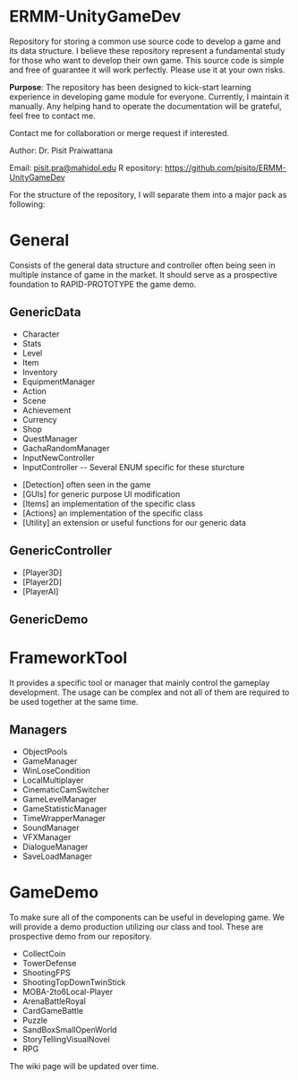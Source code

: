 # ERMM-UnityGameDev
Repository for storing a common use source code to develop a game and its data structure.
I believe these repository represent a fundamental study for those who want to develop their own game.
This source code is simple and free of guarantee it will work perfectly. Please use it at your own risks. 

**Purpose**: The repository has been designed to kick-start learning experience in developing game module for everyone.
Currently, I maintain it manually. Any helping hand to operate the documentation will be grateful, feel free to contact me.

Contact me for collaboration or merge request if interested.

Author: Dr. Pisit Praiwattana

Email: pisit.pra@mahidol.edu
R
epository: https://github.com/pisito/ERMM-UnityGameDev

For the structure of the repository, I will separate them into a major pack as following:

# General

Consists of the general data structure and controller often being seen in multiple instance of game in the market. It should serve as a prospective foundation to RAPID-PROTOTYPE the game demo.

## GenericData
 - Character
 - Stats
 - Level
 - Item
 - Inventory
 - EquipmentManager
 - Action
 - Scene
 - Achievement
 - Currency
 - Shop
 - QuestManager
 - GachaRandomManager
 - InputNewController
 - InputController
 -- Several ENUM specific for these sturcture
 + [Detection] often seen in the game
 + [GUIs] for generic purpose UI modification
 + [Items] an implementation of the specific <Item> class
 + [Actions] an implementation of the specific <Action> class
 + [Utility] an extension or useful functions for our generic data

## GenericController
 + [Player3D]
 + [Player2D]
 + [PlayerAI]

## GenericDemo
 
# FrameworkTool

It provides a specific tool or manager that mainly control the gameplay development. The usage can be complex and not all of them are required to be used together at the same time.

## Managers
 - ObjectPools
 - GameManager
 - WinLoseCondition
 - LocalMultiplayer
 - CinematicCamSwitcher
 - GameLevelManager
 - GameStatisticManager
 - TimeWrapperManager
 - SoundManager
 - VFXManager
 - DialogueManager
 - SaveLoadManager

# GameDemo

To make sure all of the components can be useful in developing game. We will provide a demo production utilizing our class and tool. These are prospective demo from our repository.

 - CollectCoin
 - TowerDefense
 - ShootingFPS
 - ShootingTopDownTwinStick
 - MOBA-2to6Local-Player
 - ArenaBattleRoyal
 - CardGameBattle
 - Puzzle
 - SandBoxSmallOpenWorld
 - StoryTellingVisualNovel
 - RPG

The wiki page will be updated over time.
